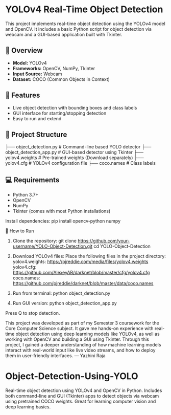 # YOLOv4 Real-Time Object Detection
This project implements real-time object detection using the YOLOv4 model and OpenCV. It includes a basic Python script for object detection via webcam and a GUI-based application built with Tkinter.

## 🧠 Overview
- **Model:** YOLOv4
- **Frameworks:** OpenCV, NumPy, Tkinter
- **Input Source:** Webcam
- **Dataset:** COCO (Common Objects in Context)

## 🚀 Features
- Live object detection with bounding boxes and class labels
- GUI interface for starting/stopping detection
- Easy to run and extend

## 📁 Project Structure
├── object_detection.py # Command-line based YOLO detector
├── object_detection_app.py # GUI-based detector using Tkinter
├── yolov4.weights # Pre-trained weights (Download separately)
├── yolov4.cfg # YOLOv4 configuration file
├── coco.names # Class labels


## 💻 Requirements
- Python 3.7+
- OpenCV
- NumPy
- Tkinter (comes with most Python installations)

Install dependencies:
pip install opencv-python numpy


🧪 How to Run
1. Clone the repository:
git clone https://github.com/your-username/YOLO-Object-Detection.git
cd YOLO-Object-Detection

2. Download YOLOv4 files:
Place the following files in the project directory:
yolov4.weights: https://pjreddie.com/media/files/yolov4.weights
yolov4.cfg: https://github.com/AlexeyAB/darknet/blob/master/cfg/yolov4.cfg
coco.names: https://github.com/pjreddie/darknet/blob/master/data/coco.names

3. Run from terminal:
python object_detection.py

4. Run GUI version:
python object_detection_app.py

Press Q to stop detection.



This project was developed as part of my Semester 3 coursework for the Core Computer Science subject. It gave me hands-on experience with real-time object detection using deep learning models like YOLOv4, as well as working with OpenCV and building a GUI using Tkinter. Through this project, I gained a deeper understanding of how machine learning models interact with real-world input like live video streams, and how to deploy them in user-friendly interfaces.
— Yazhini Raja


# Object-Detection-Using-YOLO
Real-time object detection using YOLOv4 and OpenCV in Python. Includes both command-line and GUI (Tkinter) apps to detect objects via webcam using pretrained COCO weights. Great for learning computer vision and deep learning basics.
